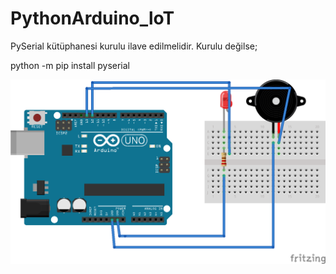 # PythonArduino_loT

PySerial kütüphanesi kurulu ilave edilmelidir. Kurulu değilse;

python -m pip install pyserial

![fritzing](https://raw.githubusercontent.com/Sam0bt/LazarusArduino-loT/master/fritzing.png)


